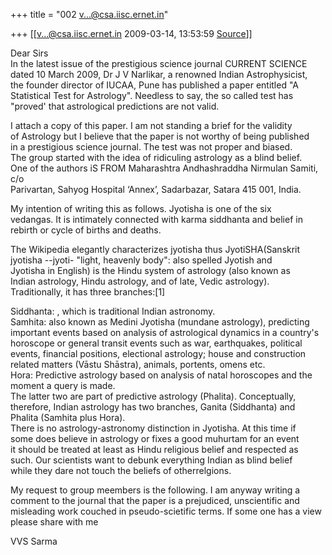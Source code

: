 +++
title = "002 v...@csa.iisc.ernet.in"

+++
[[v...@csa.iisc.ernet.in	2009-03-14, 13:53:59 [Source](https://groups.google.com/g/bvparishat/c/8FeD9h2arcc)]]



Dear Sirs  
In the latest issue of the prestigious science journal CURRENT SCIENCE  
dated 10 March 2009, Dr J V Narlikar, a renowned Indian Astrophysicist,  
the founder director of IUCAA, Pune has published a paper entitled "A  
Statistical Test for Astrology". Needless to say, the so called test has  
"proved' that astrological predictions are not valid.

I attach a copy of this paper. I am not standing a brief for the validity  
of Astrology but I believe that the paper is not worthy of being published  
in a prestigious science journal. The test was not proper and biased.  
The group started with the idea of ridiculing astrology as a blind belief.  
One of the authors iS FROM Maharashtra Andhashraddha Nirmulan Samiti, c/o  
Parivartan, Sahyog Hospital ‘Annex’, Sadarbazar, Satara 415 001, India.

My intention of writing this as follows. Jyotisha is one of the six  
vedangas. It is intimately connected with karma siddhanta and belief in  
rebirth or cycle of births and deaths.

The Wikipedia elegantly characterizes jyotisha thus JyotiSHA(Sanskrit  
jyotisha --jyoti- "light, heavenly body": also spelled Jyotish and  
Jyotisha in English) is the Hindu system of astrology (also known as  
Indian astrology, Hindu astrology, and of late, Vedic astrology).  
Traditionally, it has three branches:\[1\]

Siddhanta: , which is traditional Indian astronomy.  
Samhita: also known as Medini Jyotisha (mundane astrology), predicting  
important events based on analysis of astrological dynamics in a country's  
horoscope or general transit events such as war, earthquakes, political  
events, financial positions, electional astrology; house and construction  
related matters (Vāstu Shāstra), animals, portents, omens etc.  
Hora: Predictive astrology based on analysis of natal horoscopes and the  
moment a query is made.  
The latter two are part of predictive astrology (Phalita). Conceptually,  
therefore, Indian astrology has two branches, Ganita (Siddhanta) and  
Phalita (Samhita plus Hora).  
There is no astrology-astronomy distinction in Jyotisha. At this time if  
some does believe in astrology or fixes a good muhurtam for an event  
it should be treated at least as Hindu religious belief and respected as  
such. Our scientists want to debunk everything Indian as blind belief  
while they dare not touch the beliefs of otherrelgions.

My request to group meembers is the following. I am anyway writing a  
comment to the journal that the paper is a prejudiced, unscientific and  
misleading work couched in pseudo-scietific terms. If some one has a view  
please share with me

VVS Sarma

